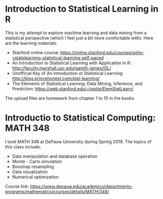 # Introduction to Statistical Learning in R

This is my attempt to explore machine learning and data mining from a statistical perspective (which I feel just a bit more comfortable with). Here are the learning materials: 
* Stanford online course: https://online.stanford.edu/courses/sohs-ystatslearning-statistical-learning-self-paced
* An Introduction to Statistical Learning with Application in R: http://faculty.marshall.usc.edu/gareth-james/ISL/ 
* Unofficial Key of An Introduction ot Statistical Learning: http://blog.princehonest.com/stat-learning/
* The Elements of Statistical Learning: Data Mining, Inference, and Prediction: https://web.stanford.edu/~hastie/ElemStatLearn/

The upload files are homework from chapter 1 to 10 in the books. 

# Introductio to Statistical Computing: MATH 348

I took MATH 348 at DePauw University during Spring 2019. The topics of this class include:
* Data manipulation and database operation
* Monte - Carlo simulation
* Boostrap resampling
* Data visualization
* Numerical optimization

Course link: https://www.depauw.edu/academics/departments-programs/mathematics/courses/details/MATH/348/
